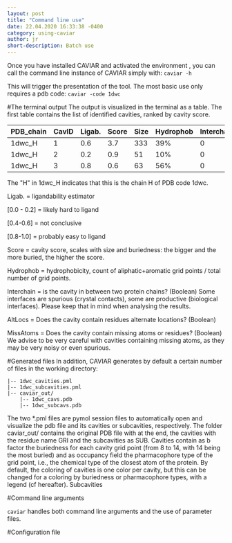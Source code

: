 ```yaml
---
layout: post
title: "Command line use"
date: 22.04.2020 16:33:38 -0400
category: using-caviar
author: jr
short-description: Batch use 
---
```



Once you have installed CAVIAR and activated the environment , you can call the command line instance of CAVIAR simply with:
```caviar -h```

This will trigger the presentation of the tool. The most basic use only requires a pdb code:
```caviar -code 1dwc```

#The terminal output
The output is visualized in the terminal as a table. The first table contains the list of identified cavities, ranked by cavity score. 

PDB_chain | CavID | Ligab. |  Score |  Size | Hydrophob | Interchain | AltLocs | MissAtoms
----------|--------|---------|--------|-------|-----------|------------|---------|----------
1dwc_H    |     1  |   0.6   |   3.7  | 333   |   39%     |     0      |    0    |    0     
1dwc_H    |     2  |   0.2   |   0.9  |   51  |   10%     |     0      |    0    |    0
1dwc_H    |     3  |   0.8   |   0.6  |   63  |   56%     |     0      |    0    |    0

The "H" in 1dwc_H indicates that this is the chain H of PDB code 1dwc.

Ligab. = ligandability estimator

[0.0 - 0.2] = likely hard to ligand

[0.4-0.6] = not conclusive

[0.8-1.0] = probably easy to ligand

Score = cavity score, scales with size and buriedness: the bigger and the more buried, the higher the score.

Hydrophob = hydrophobicity, count of aliphatic+aromatic grid points / total number of grid points.

Interchain = is the cavity in between two protein chains? (Boolean) Some interfaces are spurious (crystal contacts), some are productive (biological interfaces). Please keep that in mind when analysing the results.

AltLocs = Does the cavity contain residues alternate locations? (Boolean)

MissAtoms = Does the cavity contain missing atoms or residues? (Boolean) We advise to be very careful with cavities containing missing atoms, as they may be very noisy or even spurious.


#Generated files
In addition, CAVIAR generates by default a certain number of files in the working directory:

```
|-- 1dwc_cavities.pml
|-- 1dwc_subcavities.pml
|-- caviar_out/
    |-- 1dwc_cavs.pdb
    |-- 1dwc_subcavs.pdb
```


The two \*.pml files are pymol session files to automatically open and visualize the pdb file and its cavities or subcavities, respectively. The folder caviar_out/ contains the original PDB file with at the end, the cavities with the residue name GRI and the subcavities as SUB. Cavities contain as b factor the buriedness for each cavity grid point (from 8 to 14, with 14 being the most buried) and as occupancy field the pharmacophore type of the grid point, i.e., the chemical type of the closest atom of the protein. By default, the coloring of cavities is one color per cavity, but this can be changed for a coloring by buriedness or pharmacophore types, with a legend (cf hereafter). Subcavities 


#Command line arguments


```caviar``` handles both command line arguments and the use of parameter files. 


#Configuration file



